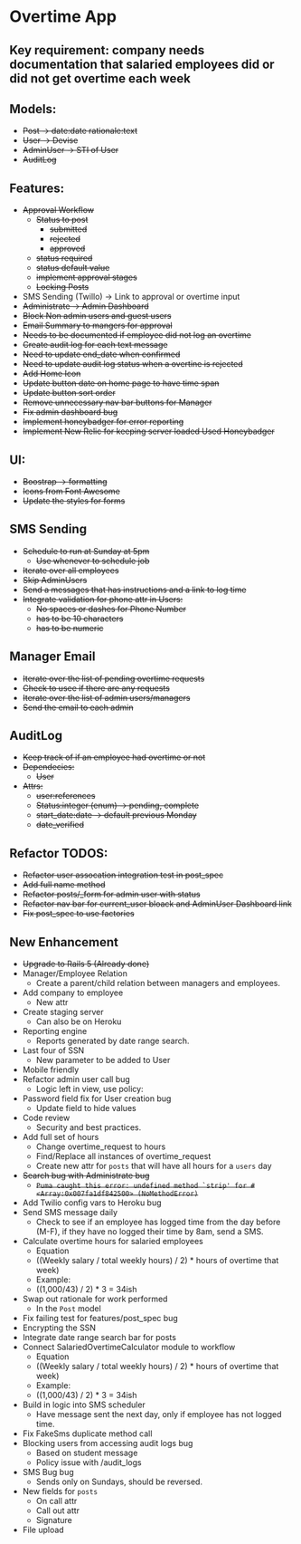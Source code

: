 # Overtime App

## Key requirement: company needs documentation that salaried employees did or did not get overtime each week

## Models:
- ~~Post -> date:date rationale:text~~
- ~~User -> Devise~~
- ~~AdminUser -> STI of User~~
- ~~AuditLog~~

## Features:
- ~~Approval Workflow~~
  - ~~Status to post~~
     - ~~submitted~~
     - ~~rejected~~
     - ~~approved~~
  - ~~status required~~
  - ~~status default value~~
  - ~~implement approval stages~~
  - ~~Locking Posts~~
- SMS Sending (Twillo) -> Link to approval or overtime input
- ~~Administrate -> Admin Dashboard~~
- ~~Block Non admin users and guest users~~
- ~~Email Summary to mangers for approval~~
- ~~Needs to be documented if employee did not log an overtime~~
- ~~Create audit log for each text message~~
- ~~Need to update end_date when confirmed~~
- ~~Need to update audit log status when a overtine is rejected~~
- ~~Add Home Icon~~
- ~~Update button date on home page to have time span~~
- ~~Update button sort order~~
- ~~Remove unnecessary nav bar buttons for Manager~~
- ~~Fix admin dashboard bug~~
- ~~Implement honeybadger for error reporting~~
- ~~Implement New Relic for keeping server loaded Used Honeybadger~~ 

## UI:
- ~~Boostrap -> formatting~~
- ~~Icons from Font Awesome~~
- ~~Update the styles for forms~~

## SMS Sending
- ~~Schedule to run at Sunday at 5pm~~
  - ~~Use whenever to schedule job~~
- ~~Iterate over all employees~~
- ~~Skip AdminUsers~~
- ~~Send a messages that has instructions and a link to log time~~
- ~~Integrate validation for phone attr in Users:~~
  - ~~No spaces or dashes for Phone Number~~
  - ~~has to be 10 characters~~
  - ~~has to be numeric~~

## Manager Email
- ~~Iterate over the list of pending overtime requests~~
- ~~Check to usee if there are any requests~~
- ~~Iterate over the list of admin users/managers~~
- ~~Send the email to each admin~~

## AuditLog
- ~~Keep track of if an employee had overtime or not~~
- ~~Dependecies:~~
  - ~~User~~
- ~~Attrs:~~
  - ~~user:references~~
  - ~~Status:integer (enum) -> pending, complete~~
  - ~~start_date:date -> default previous Monday~~
  - ~~date_verified~~
 
## Refactor TODOS:
- ~~Refactor user assocation integration test in post_spec~~
- ~~Add full name method~~
- ~~Refactor posts/_form for admin user with status~~
- ~~Refactor nav bar for current_user bloack and AdminUser Dashboard link~~
- ~~Fix post_spec to use factories~~

## New Enhancement 
- ~~Upgrade to Rails 5 (Already done)~~
- Manager/Employee Relation
  - Create a parent/child relation between managers and employees.
- Add company to employee
  - New attr
- Create staging server
  - Can also be on Heroku
- Reporting engine
  - Reports generated by date range search.
- Last four of SSN
  - New parameter to be added to User
- Mobile friendly
- Refactor admin user call bug
  - Logic left in view, use policy:
- Password field fix for User creation bug
  - Update field to hide values
- Code review 
  - Security and best practices.
- Add full set of hours
  - Change overtime_request to hours
  - Find/Replace all instances of overtime_request
  - Create new attr for `posts` that will have all hours for a `users` day
- ~~Search bug with Administrate bug~~
  - ~~```Puma caught this error: undefined method `strip' for #<Array:0x007fa1df842500> (NoMethodError)```~~
- Add Twilio config vars to Heroku bug
- Send SMS message daily 
  - Check to see if an employee has logged time from the day before (M-F), if they have no logged their time by 8am, send a SMS.
- Calculate overtime hours for salaried employees 
  - Equation
  - ((Weekly salary / total weekly hours) / 2) * hours of overtime that week)
  - Example:
  - ((1,000/43) / 2) * 3 = 34ish
- Swap out rationale for work performed 
  - In the `Post` model
- Fix failing test for features/post_spec bug
- Encrypting the SSN 
- Integrate date range search bar for posts 
- Connect SalariedOvertimeCalculator module to workflow 
  - Equation
  - ((Weekly salary / total weekly hours) / 2) * hours of overtime that week)
  - Example:
  - ((1,000/43) / 2) * 3 = 34ish
- Build in logic into SMS scheduler 
  - Have message sent the next day, only if employee has not logged time.
- Fix FakeSms duplicate method call
- Blocking users from accessing audit logs bug
  - Based on student message
  - Policy issue with /audit_logs
- SMS Bug bug
  - Sends only on Sundays, should be reversed.
- New fields for `posts` 
  - On call attr
  - Call out attr
  - Signature
- File upload 